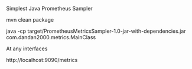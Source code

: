 Simplest Java Prometheus Sampler


mvn clean package

java -cp target/PrometheusMetricsSampler-1.0-jar-with-dependencies.jar com.dandan2000.metrics.MainClass


At any interfaces

http://localhost:9090/metrics


